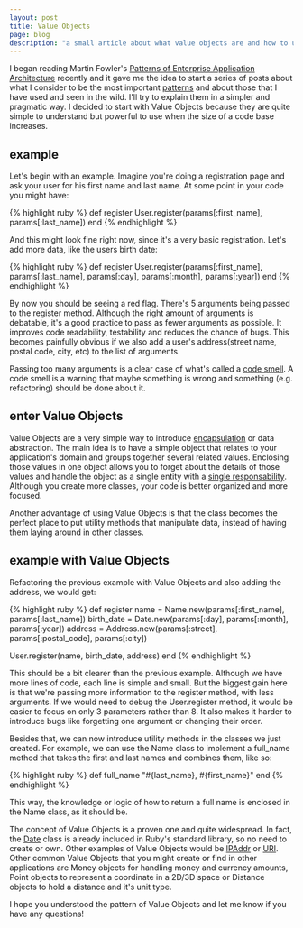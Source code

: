 ```yaml
---
layout: post
title: Value Objects
page: blog
description: "a small article about what value objects are and how to use them"
---
```


I began reading Martin Fowler's [Patterns of Enterprise Application Architecture](http://martinfowler.com/books/eaa.html) recently and it gave me the idea to start a series of posts about what I consider to be the most important [patterns](https://en.wikipedia.org/wiki/Software_design_pattern) and about those that I have used and seen in the wild. I'll try to explain them in a simpler and pragmatic way.
I decided to start with Value Objects because they are quite simple to understand but powerful to use when the size of a code base increases.

example
-------
Let's begin with an example. Imagine you're doing a registration page and ask your user for his first name and last name. At some point in your code you might have:

{% highlight ruby %}
def register
  User.register(params[:first_name], params[:last_name])
end
{% endhighlight %}

And this might look fine right now, since it's a very basic registration. Let's add more data, like the users birth date:

{% highlight ruby %}
def register
  User.register(params[:first_name], params[:last_name], params[:day], params[:month], params[:year])
end
{% endhighlight %}

By now you should be seeing a red flag. There's 5 arguments being passed to the register method. Although the right amount of arguments is debatable, it's a good practice to pass as fewer arguments as possible. It improves code readability, testability and reduces the chance of bugs. This becomes painfully obvious if we also add a user's address(street name, postal code, city, etc) to the list of arguments.

Passing too many arguments is a clear case of what's called a [code smell](https://en.wikipedia.org/wiki/Code_smell). A code smell is a warning that maybe something is wrong and something (e.g. refactoring) should be done about it.

enter Value Objects
-------------------
Value Objects are a very simple way to introduce [encapsulation](https://en.wikipedia.org/wiki/Information_hiding) or data abstraction. The main idea is to have a simple object that relates to your application's domain and groups together several related values. Enclosing those values in one object allows you to forget about the details of those values and handle the object as a single entity with a [single responsability](https://en.wikipedia.org/wiki/Single_responsibility_principle). Although you create more classes, your code is better organized and more focused.

Another advantage of using Value Objects is that the class becomes the perfect place to put utility methods that manipulate data, instead of having them laying around in other classes.

example with Value Objects
-------------------------
Refactoring the previous example with Value Objects and also adding the address, we would get:

{% highlight ruby %}
def register
  name = Name.new(params[:first_name], params[:last_name])
  birth_date = Date.new(params[:day], params[:month], params[:year])
  address = Address.new(params[:street], params[:postal_code], params[:city])

  User.register(name, birth_date, address)
end
{% endhighlight %}

This should be a bit clearer than the previous example. Although we have more lines of code, each line is simple and small. But the biggest gain here is that we're passing more information to the register method, with less arguments. If we would need to debug the User.register method, it would be easier to focus on only 3 parameters rather than 8. It also makes it harder to introduce bugs like forgetting one argument or changing their order.

Besides that, we can now introduce utility methods in the classes we just created. For example, we can use the Name class to implement a full_name method that takes the first and last names and combines them, like so:

{% highlight ruby %}
def full_name
  "#{last_name}, #{first_name}"
end
{% endhighlight %}

This way, the knowledge or logic of how to return a full name is enclosed in the Name class, as it should be.

The concept of Value Objects is a proven one and quite widespread. In fact, the [Date](http://www.ruby-doc.org/stdlib-2.1.5/libdoc/date/rdoc/Date.html) class is already included in Ruby's standard library, so no need to create or own. Other examples of Value Objects would be [IPAddr](http://www.ruby-doc.org/stdlib-2.1.5/libdoc/ipaddr/rdoc/IPAddr.html) or [URI](http://www.ruby-doc.org/stdlib-2.1.5/libdoc/uri/rdoc/URI.html). Other common Value Objects that you might create or find in other applications are Money objects for handling money and currency amounts, Point objects to represent a coordinate in a 2D/3D space or Distance objects to hold a distance and it's unit type.

I hope you understood the pattern of Value Objects and let me know if you have any questions!







